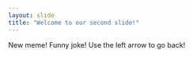 ```yaml
---
layout: slide
title: "Welcome to our second slide!"
---
```

New meme! Funny joke!
Use the left arrow to go back!
